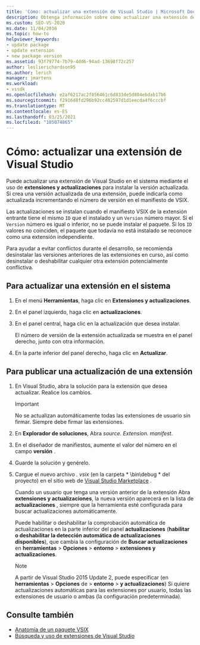 ```yaml
---
title: 'Cómo: actualizar una extensión de Visual Studio | Microsoft Docs'
description: Obtenga información sobre cómo actualizar una extensión de Visual Studio en el sistema mediante el uso de extensiones y actualizaciones para instalar la versión actualizada.
ms.custom: SEO-VS-2020
ms.date: 11/04/2016
ms.topic: how-to
helpviewer_keywords:
- update package
- update extension
- new package version
ms.assetid: 93f79774-7b79-4dd6-94ad-13698f72c257
author: leslierichardson95
ms.author: lerich
manager: jmartens
ms.workload:
- vssdk
ms.openlocfilehash: e2af6217ac2f056461c6d833de5d804ebdab17b6
ms.sourcegitcommit: f2916d8fd296b92cc402597d1d1eecda4f6cccbf
ms.translationtype: MT
ms.contentlocale: es-ES
ms.lasthandoff: 03/25/2021
ms.locfileid: "105074865"
---
```

# <a name="how-to-update-a-visual-studio-extension"></a>Cómo: actualizar una extensión de Visual Studio
Puede actualizar una extensión de Visual Studio en el sistema mediante el uso de **extensiones y actualizaciones** para instalar la versión actualizada. Si crea una versión actualizada de una extensión, puede indicarla como actualizada incrementando el número de versión en el manifiesto de VSIX.

 Las actualizaciones se instalan cuando el manifiesto VSIX de la extensión entrante tiene el mismo `ID` que el instalado y un `Version` número mayor. Si el `Version` número es igual o inferior, no se puede instalar el paquete. Si los `ID` valores no coinciden, el paquete que todavía no está instalado se reconoce como una extensión independiente.

 Para ayudar a evitar conflictos durante el desarrollo, se recomienda desinstalar las versiones anteriores de las extensiones en curso, así como desinstalar o deshabilitar cualquier otra extensión potencialmente conflictiva.

## <a name="to-update-an-extension-on-your-system"></a>Para actualizar una extensión en el sistema

1. En el menú **Herramientas**, haga clic en **Extensiones y actualizaciones**.

2. En el panel izquierdo, haga clic en **actualizaciones**.

3. En el panel central, haga clic en la actualización que desea instalar.

     El número de versión de la extensión actualizada se muestra en el panel derecho, junto con otra información.

4. En la parte inferior del panel derecho, haga clic en **Actualizar**.

## <a name="to-publish-an-update-of-an-extension"></a>Para publicar una actualización de una extensión

1. En Visual Studio, abra la solución para la extensión que desea actualizar. Realice los cambios.

    > [!IMPORTANT]
    > No se actualizan automáticamente todas las extensiones de usuario sin firmar. Siempre debe firmar las extensiones.

2. En **Explorador de soluciones**, Abra *source. Extension. manifest*.

3. En el diseñador de manifiestos, aumente el valor del número en el campo **versión** .

4. Guarde la solución y genérelo.

5. Cargue el nuevo archivo *. vsix* (en la carpeta * \bin\debug \* del proyecto) en el sitio web de [Visual Studio Marketplace](https://marketplace.visualstudio.com/vs) .

     Cuando un usuario que tenga una versión anterior de la extensión Abra **extensiones y actualizaciones**, la nueva versión aparecerá en la lista de **actualizaciones** , siempre que la herramienta esté configurada para buscar actualizaciones automáticamente.

     Puede habilitar o deshabilitar la comprobación automática de actualizaciones en la parte inferior del panel **actualizaciones** (**habilitar o deshabilitar la detección automática de actualizaciones disponibles**), que cambia la configuración de **Buscar actualizaciones** en **herramientas**  >  **Opciones**  >  **entorno**  >  **extensiones y actualizaciones**.

    > [!NOTE]
    > A partir de Visual Studio 2015 Update 2, puede especificar (en **herramientas**  >  **Opciones** de  >  **entorno**  >  **y actualizaciones**) Si quiere actualizaciones automáticas para las extensiones por usuario, todas las extensiones de usuario o ambas (la configuración predeterminada).

## <a name="see-also"></a>Consulte también
- [Anatomía de un paquete VSIX](../extensibility/anatomy-of-a-vsix-package.md)
- [Búsqueda y uso de extensiones de Visual Studio](../ide/finding-and-using-visual-studio-extensions.md)
